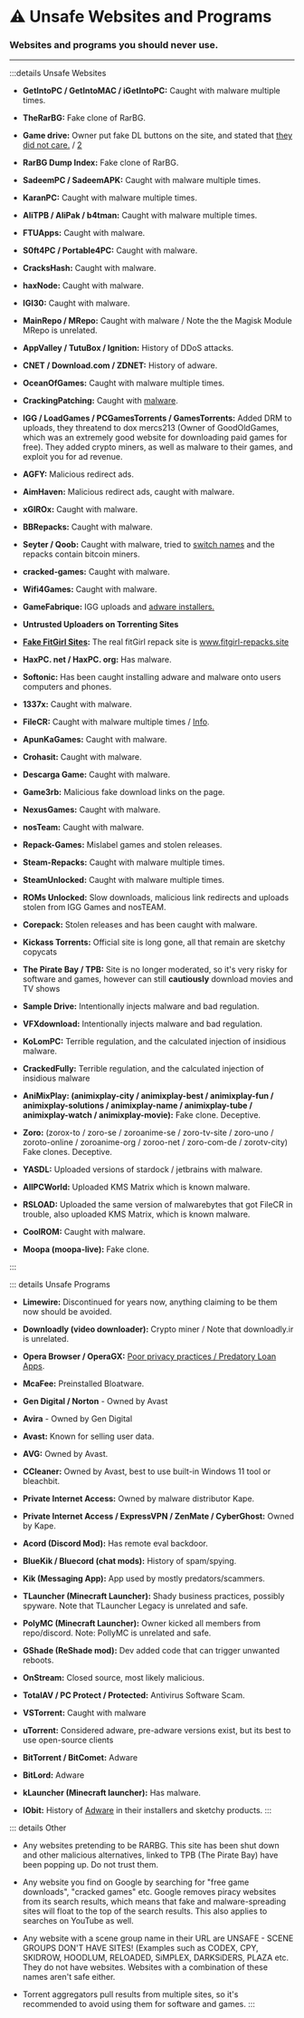 # ⚠️ Unsafe Websites and Programs
### Websites and programs you should never use.
 
***

:::details Unsafe Websites
- **GetIntoPC / GetIntoMAC / iGetIntoPC:** Caught with malware multiple times.

- **TheRarBG:** Fake clone of RarBG.

- **Game drive:** Owner put fake DL buttons on the site, and stated that [they did not care.](https://imgur.com/a/D7AlKQT) / [2](https://www.reddit.com/r/Piracy/s/N0r83dyfeZ)

- **RarBG Dump Index:** Fake clone of RarBG.

- **SadeemPC / SadeemAPK:**   Caught with malware multiple times.

- **KaranPC:**  Caught with malware multiple times.

- **AliTPB / AliPak / b4tman:**  Caught with malware multiple times.

- **FTUApps:**  Caught with malware.

- **S0ft4PC / Portable4PC:**  Caught with malware.

- **CracksHash:**  Caught with malware.

- **haxNode:**  Caught with malware.

- **IGI30:**  Caught with malware.

- **MainRepo / MRepo:**   Caught with malware / Note the the Magisk Module MRepo is unrelated.

- **AppValley / TutuBox / Ignition:**  History of DDoS attacks.

- **CNET / Download.com / ZDNET:**  History of adware.
    
- **OceanOfGames:**  Caught with malware multiple times.

- **CrackingPatching:**  Caught with [malware](https://redd.it/qy6z3c).

- **IGG / LoadGames / PCGamesTorrents / GamesTorrents:**  Added DRM to uploads, they threatend to dox mercs213 (Owner of GoodOldGames, which was an extremely good website for downloading paid games for free). They added crypto miners, as well as malware to their games, and exploit you for ad revenue.

- **AGFY:**  Malicious redirect ads. 

- **AimHaven:**  Malicious redirect ads, caught with malware.
    
- **xGIROx:**  Caught with malware.

- **BBRepacks:**  Caught with malware.

- **Seyter / Qoob:**  Caught with malware, tried to [switch names](https://rentry.co/qoobrepacker) and the repacks contain bitcoin miners.

- **cracked-games:**  Caught with malware.

- **Wifi4Games:**  Caught with malware.

- **GameFabrique:**  IGG uploads and [adware installers.](https://rentry.co/GameFabrique_Adware/)

- **Untrusted Uploaders on Torrenting Sites**

- **[Fake FitGirl Sites](https://rentry.co/FakeFitgirlwebsites):**  The real fitGirl repack site is www.fitgirl-repacks.site

- **HaxPC. net / HaxPC. org:** Has malware.

- **Softonic:**  Has been caught installing adware and malware onto users computers and phones.

- **1337x:** Caught with malware.
   
- **FileCR:** Caught with malware multiple times / [Info](https://rentry.co/filecr_malware).
 
- **ApunKaGames:**  Caught with malware.
 
- **Crohasit:**  Caught with malware.

- **Descarga Game:**  Caught with malware.

- **Game3rb:**  Malicious fake download links on the page.

- **NexusGames:**  Caught with malware.

- **nosTeam:**  Caught with malware.

- **Repack-Games:**  Mislabel games and stolen releases.

- **Steam-Repacks:**  Caught with malware multiple times.
 
- **SteamUnlocked:**  Caught with malware multiple times.

- **ROMs Unlocked:**  Slow downloads, malicious link redirects and uploads stolen from IGG Games and nosTEAM.

- **Corepack:**  Stolen releases and has been caught with malware.

- **Kickass Torrents:** Official site is long gone, all that remain are sketchy copycats
   
- **The Pirate Bay / TPB:**  Site is no longer moderated, so it's very risky for software and games, however can still **cautiously** download movies and TV shows

- **Sample Drive:** Intentionally injects malware and bad regulation.

- **VFXdownload:** Intentionally injects malware and bad regulation.

- **KoLomPC:** Terrible regulation, and the calculated injection of insidious malware.

- **CrackedFully:** Terrible regulation, and the calculated injection of insidious malware

- **AniMixPlay: (animixplay-city / animixplay-best / animixplay-fun / animixplay-solutions / animixplay-name / animixplay-tube / animixplay-watch / animixplay-movie):** Fake clone. Deceptive.

- **Zoro:** (zorox-to / zoro-se / zoroanime-se / zoro-tv-site / zoro-uno / zoroto-online / zoroanime-org / zoroo-net / zoro-com-de / zorotv-city) Fake clones. Deceptive.

- **YASDL:** Uploaded versions of stardock / jetbrains with malware.

- **AllPCWorld:** Uploaded KMS Matrix which is known malware.
 
- **RSLOAD:** Uploaded the same version of malwarebytes that got FileCR in trouble, also uploaded KMS Matrix, which is known malware.

- **CoolROM:** Caught with malware.

- **Moopa (moopa-live):** Fake clone.

:::

::: details Unsafe Programs
- **Limewire:**  Discontinued for years now, anything claiming to be them now should be avoided.

- **Downloadly (video downloader):**  Crypto miner / Note that downloadly.ir is unrelated.

- **Opera Browser / OperaGX:**  [Poor privacy practices / Predatory Loan Apps](https://rentry.co/operagx).

- **McaFee:**  Preinstalled Bloatware.

- **Gen Digital / Norton** - Owned by Avast

- **Avira** - Owned by Gen Digital

- **Avast:**  Known for selling user data.

- **AVG:**  Owned by Avast.

- **CCleaner:**  Owned by Avast, best to use built-in Windows 11 tool or bleachbit.

- **Private Internet Access:**  Owned by malware distributor Kape.

- **Private Internet Access / ExpressVPN / ZenMate / CyberGhost:**  Owned by Kape.

- **Acord (Discord Mod):**  Has remote eval backdoor.

- **BlueKik / Bluecord (chat mods):**  History of spam/spying.

- **Kik (Messaging App):**  App used by mostly predators/scammers.

- **TLauncher (Minecraft Launcher):**  Shady business practices, possibly spyware. Note that TLauncher Legacy is unrelated and safe.

- **PolyMC (Minecraft Launcher):**  Owner kicked all members from repo/discord. Note: PollyMC is unrelated and safe.

- **GShade (ReShade mod):**  Dev added code that can trigger unwanted reboots.

- **OnStream:**  Closed source, most likely malicious.

- **TotalAV / PC Protect / Protected:** Antivirus Software Scam.

- **VSTorrent:**  Caught with malware
   
- **uTorrent:** Considered adware, pre-adware versions exist, but its best to use open-source clients
  
- **BitTorrent / BitComet:**  Adware

- **BitLord:**  Adware

- **kLauncher (Minecraft launcher):**  Has malware.

- **IObit:** History of [Adware](https://www.malwarebytes.com/blog/detections/pup-iobit) in their installers and sketchy products.
:::

::: details Other
- Any websites pretending to be RARBG. This site has been shut down and other malicious alternatives, linked to TPB (The Pirate Bay) have been popping up. Do not trust them.

- Any website you find on Google by searching for "free game downloads", "cracked games" etc. Google removes piracy websites from its search results, which means that fake and malware-spreading sites will float to the top of the search results. This also applies to searches on YouTube as well.

- Any website with a scene group name in their URL are UNSAFE - SCENE GROUPS DON'T HAVE SITES! (Examples such as CODEX, CPY, SKIDROW, HOODLUM, RELOADED, SiMPLEX, DARKSiDERS, PLAZA etc. They do not have websites. Websites with a combination of these names aren't safe either.

- Torrent aggregators pull results from multiple sites, so it's recommended to avoid using them for software and games. 
:::

